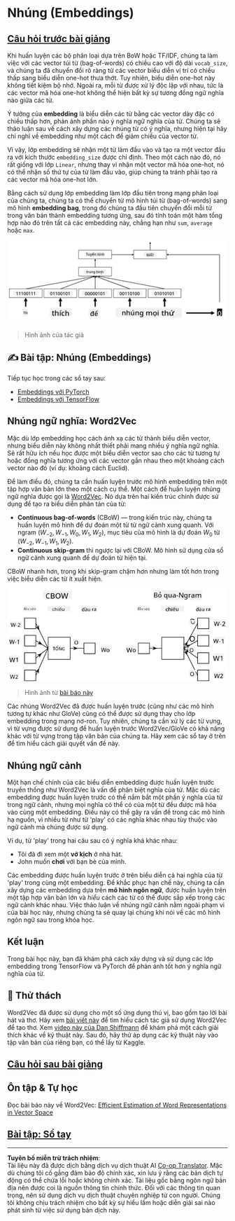 <!--
CO_OP_TRANSLATOR_METADATA:
{
  "original_hash": "e40b47ac3fd48f71304ede1474e66293",
  "translation_date": "2025-08-29T12:48:37+00:00",
  "source_file": "lessons/5-NLP/14-Embeddings/README.md",
  "language_code": "vi"
}
-->
# Nhúng (Embeddings)

## [Câu hỏi trước bài giảng](https://ff-quizzes.netlify.app/en/ai/quiz/27)

Khi huấn luyện các bộ phân loại dựa trên BoW hoặc TF/IDF, chúng ta làm việc với các vector túi từ (bag-of-words) có chiều cao với độ dài `vocab_size`, và chúng ta đã chuyển đổi rõ ràng từ các vector biểu diễn vị trí có chiều thấp sang biểu diễn one-hot thưa thớt. Tuy nhiên, biểu diễn one-hot này không tiết kiệm bộ nhớ. Ngoài ra, mỗi từ được xử lý độc lập với nhau, tức là các vector mã hóa one-hot không thể hiện bất kỳ sự tương đồng ngữ nghĩa nào giữa các từ.

Ý tưởng của **embedding** là biểu diễn các từ bằng các vector dày đặc có chiều thấp hơn, phản ánh phần nào ý nghĩa ngữ nghĩa của từ. Chúng ta sẽ thảo luận sau về cách xây dựng các nhúng từ có ý nghĩa, nhưng hiện tại hãy chỉ nghĩ về embedding như một cách để giảm chiều của vector từ.

Vì vậy, lớp embedding sẽ nhận một từ làm đầu vào và tạo ra một vector đầu ra với kích thước `embedding_size` được chỉ định. Theo một cách nào đó, nó rất giống với lớp `Linear`, nhưng thay vì nhận một vector mã hóa one-hot, nó có thể nhận số thứ tự của từ làm đầu vào, giúp chúng ta tránh phải tạo ra các vector mã hóa one-hot lớn.

Bằng cách sử dụng lớp embedding làm lớp đầu tiên trong mạng phân loại của chúng ta, chúng ta có thể chuyển từ mô hình túi từ (bag-of-words) sang mô hình **embedding bag**, trong đó chúng ta đầu tiên chuyển đổi mỗi từ trong văn bản thành embedding tương ứng, sau đó tính toán một hàm tổng hợp nào đó trên tất cả các embedding này, chẳng hạn như `sum`, `average` hoặc `max`.

![Hình ảnh minh họa một bộ phân loại embedding cho năm từ trong chuỗi.](../../../../../translated_images/embedding-classifier-example.b77f021a7ee67eeec8e68bfe11636c5b97d6eaa067515a129bfb1d0034b1ac5b.vi.png)

> Hình ảnh của tác giả

## ✍️ Bài tập: Nhúng (Embeddings)

Tiếp tục học trong các sổ tay sau:
* [Embeddings với PyTorch](EmbeddingsPyTorch.ipynb)
* [Embeddings với TensorFlow](EmbeddingsTF.ipynb)

## Nhúng ngữ nghĩa: Word2Vec

Mặc dù lớp embedding học cách ánh xạ các từ thành biểu diễn vector, nhưng biểu diễn này không nhất thiết phải mang nhiều ý nghĩa ngữ nghĩa. Sẽ rất hữu ích nếu học được một biểu diễn vector sao cho các từ tương tự hoặc đồng nghĩa tương ứng với các vector gần nhau theo một khoảng cách vector nào đó (ví dụ: khoảng cách Euclid).

Để làm điều đó, chúng ta cần huấn luyện trước mô hình embedding trên một tập hợp văn bản lớn theo một cách cụ thể. Một cách để huấn luyện nhúng ngữ nghĩa được gọi là [Word2Vec](https://en.wikipedia.org/wiki/Word2vec). Nó dựa trên hai kiến trúc chính được sử dụng để tạo ra biểu diễn phân tán của từ:

 - **Continuous bag-of-words** (CBoW) — trong kiến trúc này, chúng ta huấn luyện mô hình để dự đoán một từ từ ngữ cảnh xung quanh. Với ngram $(W_{-2},W_{-1},W_0,W_1,W_2)$, mục tiêu của mô hình là dự đoán $W_0$ từ $(W_{-2},W_{-1},W_1,W_2)$.
 - **Continuous skip-gram** thì ngược lại với CBoW. Mô hình sử dụng cửa sổ ngữ cảnh xung quanh để dự đoán từ hiện tại.

CBoW nhanh hơn, trong khi skip-gram chậm hơn nhưng làm tốt hơn trong việc biểu diễn các từ ít xuất hiện.

![Hình ảnh minh họa cả hai thuật toán CBoW và Skip-Gram để chuyển đổi từ thành vector.](../../../../../translated_images/example-algorithms-for-converting-words-to-vectors.fbe9207a726922f6f0f5de66427e8a6eda63809356114e28fb1fa5f4a83ebda7.vi.png)

> Hình ảnh từ [bài báo này](https://arxiv.org/pdf/1301.3781.pdf)

Các nhúng Word2Vec đã được huấn luyện trước (cũng như các mô hình tương tự khác như GloVe) cũng có thể được sử dụng thay cho lớp embedding trong mạng nơ-ron. Tuy nhiên, chúng ta cần xử lý các từ vựng, vì từ vựng được sử dụng để huấn luyện trước Word2Vec/GloVe có khả năng khác với từ vựng trong tập văn bản của chúng ta. Hãy xem các sổ tay ở trên để tìm hiểu cách giải quyết vấn đề này.

## Nhúng ngữ cảnh

Một hạn chế chính của các biểu diễn embedding được huấn luyện trước truyền thống như Word2Vec là vấn đề phân biệt nghĩa của từ. Mặc dù các embedding được huấn luyện trước có thể nắm bắt một phần ý nghĩa của từ trong ngữ cảnh, nhưng mọi nghĩa có thể có của một từ đều được mã hóa vào cùng một embedding. Điều này có thể gây ra vấn đề trong các mô hình hạ nguồn, vì nhiều từ như từ 'play' có các nghĩa khác nhau tùy thuộc vào ngữ cảnh mà chúng được sử dụng.

Ví dụ, từ 'play' trong hai câu sau có ý nghĩa khá khác nhau:

- Tôi đã đi xem một **vở kịch** ở nhà hát.
- John muốn **chơi** với bạn bè của mình.

Các embedding được huấn luyện trước ở trên biểu diễn cả hai nghĩa của từ 'play' trong cùng một embedding. Để khắc phục hạn chế này, chúng ta cần xây dựng các embedding dựa trên **mô hình ngôn ngữ**, được huấn luyện trên một tập hợp văn bản lớn và *hiểu* cách các từ có thể được sắp xếp trong các ngữ cảnh khác nhau. Việc thảo luận về nhúng ngữ cảnh nằm ngoài phạm vi của bài học này, nhưng chúng ta sẽ quay lại chúng khi nói về các mô hình ngôn ngữ sau trong khóa học.

## Kết luận

Trong bài học này, bạn đã khám phá cách xây dựng và sử dụng các lớp embedding trong TensorFlow và PyTorch để phản ánh tốt hơn ý nghĩa ngữ nghĩa của từ.

## 🚀 Thử thách

Word2Vec đã được sử dụng cho một số ứng dụng thú vị, bao gồm tạo lời bài hát và thơ. Hãy xem [bài viết này](https://www.politetype.com/blog/word2vec-color-poems) để tìm hiểu cách tác giả sử dụng Word2Vec để tạo thơ. Xem [video này của Dan Shiffmann](https://www.youtube.com/watch?v=LSS_bos_TPI&ab_channel=TheCodingTrain) để khám phá một cách giải thích khác về kỹ thuật này. Sau đó, hãy thử áp dụng các kỹ thuật này vào tập văn bản của riêng bạn, có thể lấy từ Kaggle.

## [Câu hỏi sau bài giảng](https://ff-quizzes.netlify.app/en/ai/quiz/28)

## Ôn tập & Tự học

Đọc bài báo này về Word2Vec: [Efficient Estimation of Word Representations in Vector Space](https://arxiv.org/pdf/1301.3781.pdf)

## [Bài tập: Sổ tay](assignment.md)

---

**Tuyên bố miễn trừ trách nhiệm**:  
Tài liệu này đã được dịch bằng dịch vụ dịch thuật AI [Co-op Translator](https://github.com/Azure/co-op-translator). Mặc dù chúng tôi cố gắng đảm bảo độ chính xác, xin lưu ý rằng các bản dịch tự động có thể chứa lỗi hoặc không chính xác. Tài liệu gốc bằng ngôn ngữ bản địa nên được coi là nguồn thông tin chính thức. Đối với các thông tin quan trọng, nên sử dụng dịch vụ dịch thuật chuyên nghiệp từ con người. Chúng tôi không chịu trách nhiệm cho bất kỳ sự hiểu lầm hoặc diễn giải sai nào phát sinh từ việc sử dụng bản dịch này.